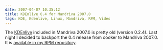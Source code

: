 ```yaml
---
date: 2007-04-07 10:35:12
title: KDEnlive 0.4 for Mandriva 2007.0
tags: KDE, Kdenlive, Linux, Mandriva, RPM, Video
---
```


The [KDEnlive](https://kdenlive.sourceforge.net) included in Mandriva 2007.0 is pretty old (version 0.2.4). Last night I decided to backport the 0.4 release from cooker to Mandriva 2007.0. It is [available in my RPM repository](https://github.com/kdeldycke/mandriva-specs).
